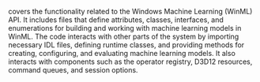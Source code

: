 covers the functionality related to the Windows Machine Learning (WinML) API. It includes files that define attributes, classes, interfaces, and enumerations for building and working with machine learning models in WinML. The code interacts with other parts of the system by importing necessary IDL files, defining runtime classes, and providing methods for creating, configuring, and evaluating machine learning models. It also interacts with components such as the operator registry, D3D12 resources, command queues, and session options.